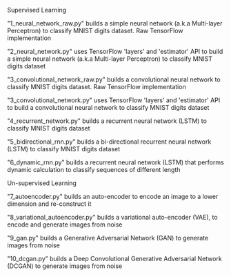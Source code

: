 
Supervised Learning

"1_neural_network_raw.py" builds a simple neural network (a.k.a Multi-layer Perceptron) to classify MNIST digits dataset. Raw TensorFlow implementation

"2_neural_network.py" uses TensorFlow 'layers' and 'estimator' API to build a simple neural network (a.k.a Multi-layer Perceptron) to classify MNIST digits dataset

"3_convolutional_network_raw.py" builds a convolutional neural network to classify MNIST digits dataset. Raw TensorFlow implementation

"3_convolutional_network.py" uses TensorFlow 'layers' and 'estimator' API to build a convolutional neural network to classify MNIST digits dataset

"4_recurrent_network.py" builds a recurrent neural network (LSTM) to classify MNIST digits dataset

"5_bidirectional_rnn.py" builds a bi-directional recurrent neural network (LSTM) to classify MNIST digits dataset

"6_dynamic_rnn.py" builds a recurrent neural network (LSTM) that performs dynamic calculation to classify sequences of different length


Un-supervised Learning

"7_autoencoder.py" builds an auto-encoder to encode an image to a lower dimension and re-construct it

"8_variational_autoencoder.py" builds a variational auto-encoder (VAE), to encode and generate images from noise

"9_gan.py" builds a Generative Adversarial Network (GAN) to generate images from noise

"10_dcgan.py" builds a Deep Convolutional Generative Adversarial Network (DCGAN) to generate images from noise





